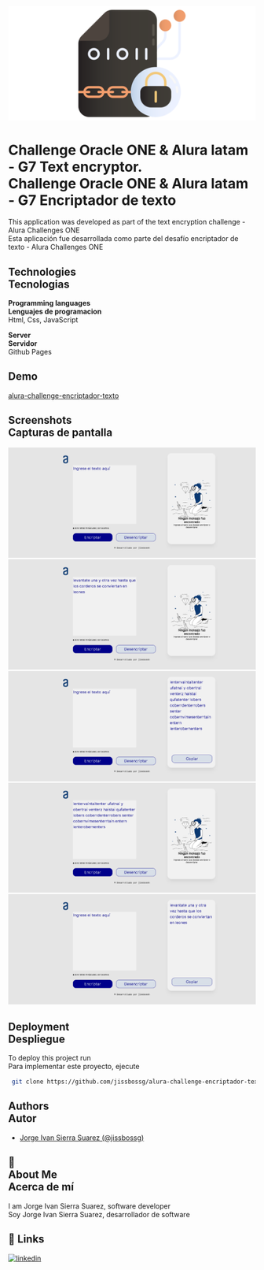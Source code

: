 ![Logo](https://github.com/jissbossg/alura-challenge-encriptador-texto/blob/main/readme/banner.png)

# Challenge Oracle ONE & Alura latam - G7 Text encryptor.<br>Challenge Oracle ONE & Alura latam - G7 Encriptador de texto

This application was developed as part of the text encryption challenge - Alura Challenges ONE<br>Esta aplicación fue desarrollada como parte del desafío encriptador de texto - Alura Challenges ONE

## Technologies<br>Tecnologias

**Programming languages<br>Lenguajes de programacion**
<br>Html, Css, JavaScript

**Server<br>Servidor**<br>Github Pages
## Demo
[alura-challenge-encriptador-texto](https://jissbossg.github.io/alura-challenge-encriptador-texto/)

## Screenshots<br>Capturas de pantalla

![App Screenshot](https://github.com/jissbossg/alura-challenge-encriptador-texto/blob/main/readme/011%20-%20Challenge%20-%20Encriptador%20de%20texto.png)
![App Screenshot](https://github.com/jissbossg/alura-challenge-encriptador-texto/blob/main/readme/012%20-%20Challenge%20-%20Encriptador%20de%20texto.png)
![App Screenshot](https://github.com/jissbossg/alura-challenge-encriptador-texto/blob/main/readme/013%20-%20Challenge%20-%20Encriptador%20de%20texto.png)
![App Screenshot](https://github.com/jissbossg/alura-challenge-encriptador-texto/blob/main/readme/014%20-%20Challenge%20-%20Encriptador%20de%20texto.png)
![App Screenshot](https://github.com/jissbossg/alura-challenge-encriptador-texto/blob/main/readme/015%20-%20Challenge%20-%20Encriptador%20de%20texto.png)

## Deployment<br>Despliegue

To deploy this project run<br>Para implementar este proyecto, ejecute

```bash
 git clone https://github.com/jissbossg/alura-challenge-encriptador-texto.git
```

## Authors<br>Autor

- [Jorge Ivan Sierra Suarez (@jissbossg)](https://github.com/jissbossg)

## 🚀<br>About Me<br>Acerca de mí

I am Jorge Ivan Sierra Suarez, software developer<br>Soy Jorge Ivan Sierra Suarez, desarrollador de software

## 🔗 Links

[![linkedin](https://img.shields.io/badge/linkedin-0A66C2?style=for-the-badge&logo=linkedin&logoColor=white)](https://www.linkedin.com/in/jissbossg)
